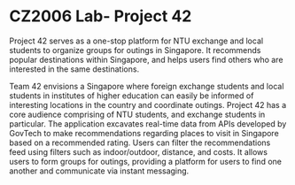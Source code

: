 # CZ2006 Lab- Project 42

Project 42 serves as a one-stop platform for NTU exchange and local students to organize groups for outings in Singapore. It recommends popular destinations within Singapore, and helps users find others who are interested in the same destinations. 

Team 42 envisions a Singapore where foreign exchange students and local students in institutes of higher education can easily be informed of interesting locations in the country and coordinate outings. Project 42 has a core audience comprising of NTU students, and exchange students in particular. The application excavates real-time data from APIs developed by GovTech to make recommendations regarding places to visit in Singapore based on a recommended rating. Users can filter the recommendations feed using filters such as indoor/outdoor, distance, and costs. It allows users to form groups for outings, providing a platform for users to find one another and communicate via instant messaging.
